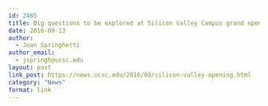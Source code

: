 ```yaml
---
id: 2485
title: Big questions to be explored at Silicon Valley Campus grand opening
date: 2016-09-13
author:
  - Joan Springhetti
author_email:
  - jspringh@ucsc.edu
layout: post
link_post: https://news.ucsc.edu/2016/09/silicon-valley-opening.html
category: "News"
format: link
---
```

